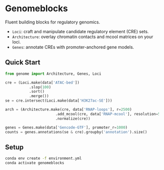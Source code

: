 Genomeblocks
======

Fluent building blocks for regulatory genomics.

- `Loci`: craft and manipulate candidate regulatory element (CRE) sets.
- `Architecture`: overlay chromatin contacts and mcool matrices on your loci.
- `Genes`: annotate CREs with promoter-anchored gene models.

Quick Start
-----------

```python
from genome import Architecture, Genes, Loci

cre = (Loci.make(data['ATAC-bed'])
           .slop(100)
           .sort()
           .merge())
se = cre.intersect(Loci.make(data['H3K27ac-SE']))

arch = (Architecture.make(cre, data['RNAP-loops'], r=2500)
                       .add_mcool(cre, data['RNAP-mcool'], resolution=5000)
                       .normalize(cre))

genes = Genes.make(data['Gencode-GTF'], promoter_r=1000)
counts = genes.annotations(se & cre).groupby('annotation').size()
```

Setup
-----

```bash
conda env create -f environment.yml
conda activate genomeblocks
```